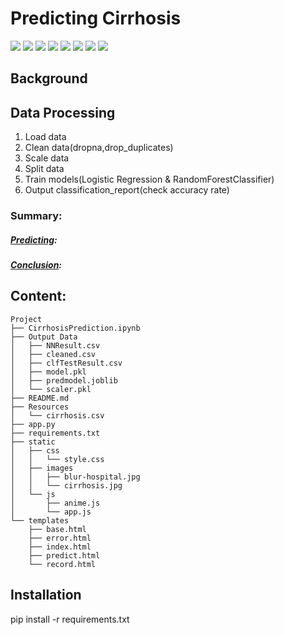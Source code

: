 # Predicting Cirrhosis

![](https://img.shields.io/badge/Flask-2.1.3-informational?style=plastic&logo=appveyor)
![](https://img.shields.io/badge/matplotlib-3.6.2-informational?style=plastic&logo=appveyor)
![](https://img.shields.io/badge/numpy-1.23.4-informational?style=plastic&logo=appveyor)
![](https://img.shields.io/badge/pandas-1.5.2-informational?style=plastic&logo=appveyor)
![](https://img.shields.io/badge/pymongo-3.12.0-informational?style=plastic&logo=appveyor)
![](https://img.shields.io/badge/scikit-learn-1.0.1-informational?style=plastic&logo=appveyor)
![](https://img.shields.io/badge/seaborn-0.12.1-informational?style=plastic&logo=appveyor)
![](https://img.shields.io/badge/tensorflow-2.11.0-informational?style=plastic&logo=appveyor)


## Background

  

## Data Processing

1. Load data  
2. Clean data(dropna,drop_duplicates)  
3. Scale data  
4. Split data  
5. Train models(Logistic Regression & RandomForestClassifier)  
6. Output classification_report(check accuracy rate)  
   
### Summary:

##### <ins> Predicting</ins>:  


##### <ins>Conclusion</ins>:  




## Content:
```
Project  
├── CirrhosisPrediction.ipynb
├── Output Data
│   ├── NNResult.csv
│   ├── cleaned.csv
│   ├── clfTestResult.csv
│   ├── model.pkl
│   ├── predmodel.joblib
│   └── scaler.pkl
├── README.md
├── Resources
│   └── cirrhosis.csv
├── app.py
├── requirements.txt
├── static
│   ├── css
│   │   └── style.css
│   ├── images
│   │   ├── blur-hospital.jpg
│   │   └── cirrhosis.jpg
│   └── js
│       ├── anime.js
│       └── app.js
└── templates
    ├── base.html
    ├── error.html
    ├── index.html
    ├── predict.html
    └── record.html
```

## Installation

pip install -r requirements.txt














 
